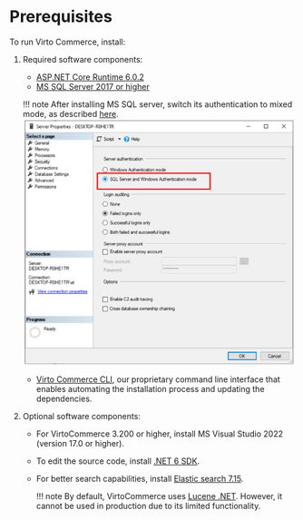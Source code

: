﻿# Prerequisites

To run Virto Commerce, install:

1. Required software components:

    * [ASP.NET Core Runtime 6.0.2](https://dotnet.microsoft.com/en-us/download/dotnet/6.0 "Installing ASP.NET Core Runtime")
    * [MS SQL Server 2017 or higher](https://www.microsoft.com/en-us/sql-server/sql-server-downloads "Installing MS SQL Server")

    !!! note
        After installing MS SQL server, switch its authentication to mixed mode, as described [here](https://www.top-password.com/knowledge/sql-server-authentication-mode.html).
        ![Selecting server authentication mode](media/01-selecting-server-authentication.png)

    - [Virto Commerce CLI](https://github.com/VirtoCommerce/vc-build), our proprietary command line interface that enables automating the installation process and updating the dependencies.

1. Optional software components:

    * For VirtoCommerce 3.200 or higher, install MS Visual Studio 2022 (version 17.0 or higher). 
    * To edit the source code, install [.NET 6 SDK](https://dotnet.microsoft.com/en-us/download/dotnet/6.0 "Installing .NET 6 SDK").
    * For better search capabilities, install [Elastic search 7.15](https://www.elastic.co/downloads/past-releases/elasticsearch-7-15-0). 

        !!! note
            By default, VirtoCommerce uses [Lucene .NET](https://lucenenet.apache.org/). However, it cannot be used in production due to its limited functionality.
